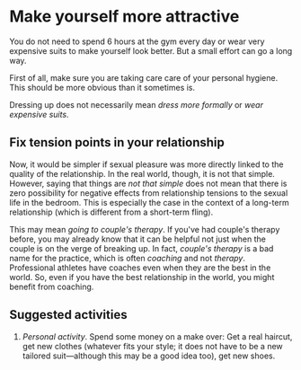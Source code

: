 # Make yourself more attractive

You do not need to spend 6 hours at the gym every day or wear very expensive
suits to make yourself look better. But a small effort can go a long way.

First of all, make sure you are taking care care of your personal hygiene. This
should be more obvious than it sometimes is.

Dressing up does not necessarily mean _dress more formally_ or _wear expensive
suits_.


## Fix tension points in your relationship

Now, it would be simpler if sexual pleasure was more directly linked to the
quality of the relationship. In the real world, though, it is not that simple.
However, saying that things are _not that simple_ does not mean that there is
zero possibility for negative effects from relationship tensions to the sexual
life in the bedroom. This is especially the case in the context of a long-term
relationship (which is different from a short-term fling).

This may mean _going to couple's therapy_. If you've had couple's therapy
before, you may already know that it can be helpful not just when the couple is
on the verge of breaking up. In fact, _couple's therapy_ is a bad name for the
practice, which is often _coaching_ and not _therapy_. Professional athletes
have coaches even when they are the best in the world. So, even if you have the
best relationship in the world, you might benefit from coaching.

## Suggested activities

1. _Personal activity_. Spend some money on a make over: Get a real haircut,
   get new clothes (whatever fits your style; it does not have to be a new
   tailored suit—although this may be a good idea too), get new shoes.

